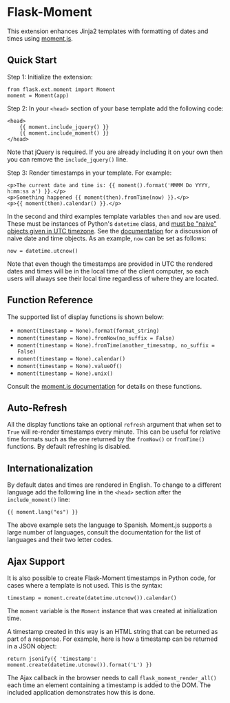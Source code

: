 Flask-Moment
============

This extension enhances Jinja2 templates with formatting of dates and times using [moment.js](http://momentjs.com/).

Quick Start
-----------

Step 1: Initialize the extension:

    from flask.ext.moment import Moment
    moment = Moment(app)

Step 2: In your `<head>` section of your base template add the following code:

    <head>
        {{ moment.include_jquery() }}
        {{ moment.include_moment() }}
    </head>

Note that jQuery is required. If you are already including it on your own then you can remove the `include_jquery()` line.

Step 3: Render timestamps in your template. For example:

    <p>The current date and time is: {{ moment().format('MMMM Do YYYY, h:mm:ss a') }}.</p>
    <p>Something happened {{ moment(then).fromTime(now) }}.</p>
    <p>{{ moment(then).calendar() }}.</p>

In the second and third examples template variables `then` and `now` are used. These must be instances of Python's `datetime` class, and <u>must be "naive" objects given in UTC timezone</u>. See the [documentation](http://docs.python.org/2/library/datetime.html) for a discussion of naive date and time objects. As an example, `now` can be set as follows:

    now = datetime.utcnow()
    
Note that even though the timestamps are provided in UTC the rendered dates and times will be in the local time of the client computer, so each users will always see their local time regardless of where they are located.

Function Reference
------------------

The supported list of display functions is shown below:

- `moment(timestamp = None).format(format_string)`
- `moment(timestamp = None).fromNow(no_suffix = False)`
- `moment(timestamp = None).fromTime(another_timesatmp, no_suffix = False)`
- `moment(timestamp = None).calendar()`
- `moment(timestamp = None).valueOf()`
- `moment(timestamp = None).unix()`

Consult the [moment.js documentation](http://momentjs.com/) for details on these functions.

Auto-Refresh
------------

All the display functions take an optional `refresh` argument that when set to `True` will re-render timestamps every minute. This can be useful for relative time formats such as the one returned by the `fromNow()` or `fromTime()` functions. By default refreshing is disabled.

Internationalization
--------------------

By default dates and times are rendered in English. To change to a different language add the following line in the `<head>` section after the `include_moment()` line:

    {{ moment.lang("es") }}
    
The above example sets the language to Spanish. Moment.js supports a large number of languages, consult the documentation for the list of languages and their two letter codes.

Ajax Support
------------

It is also possible to create Flask-Moment timestamps in Python code, for cases where a template is not used. This is the syntax:

    timestamp = moment.create(datetime.utcnow()).calendar()

The `moment` variable is the `Moment` instance that was created at initialization time.

A timestamp created in this way is an HTML string that can be returned as part of a response. For example, here is how a timestamp can be returned in a JSON object:

    return jsonify({ 'timestamp': moment.create(datetime.utcnow()).format('L') })

The Ajax callback in the browser needs to call `flask_moment_render_all()` each time an element containing a timestamp is added to the DOM. The included application demonstrates how this is done.
